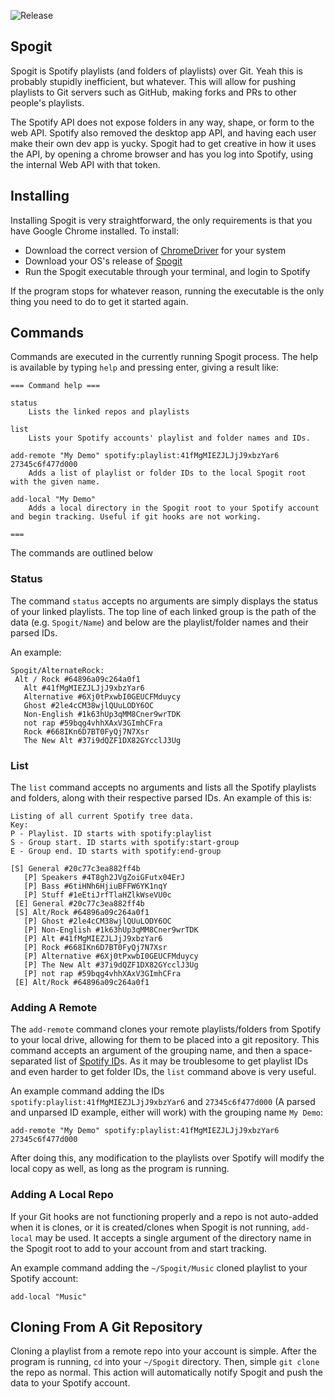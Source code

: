 ![Release](https://github.com/RubbaBoy/Spogit/workflows/Release/badge.svg)

## Spogit

Spogit is Spotify playlists (and folders of playlists) over Git. Yeah this is probably stupidly inefficient, but whatever. This will allow for pushing playlists to Git servers such as GitHub, making forks and PRs to other people's playlists.

The Spotify API does not expose folders in any way, shape, or form to the web API. Spotify also removed the desktop app API, and having each user make their own dev app is yucky. Spogit had to get creative in how it uses the API, by opening a chrome browser and has you log into Spotify, using the internal Web API with that token.

## Installing

Installing Spogit is very straightforward, the only requirements is that you have Google Chrome installed. To install:

- Download the correct version of [ChromeDriver](https://chromedriver.chromium.org/) for your system
- Download your OS's release of [Spogit](https://github.com/RubbaBoy/Spogit/releases)
- Run the Spogit executable through your terminal, and login to Spotify

If the program stops for whatever reason, running the executable is the only thing you need to do to get it started again.

## Commands

Commands are executed in the currently running Spogit process. The help is available by typing `help` and pressing enter, giving a result like:

```
=== Command help ===

status
    Lists the linked repos and playlists

list
    Lists your Spotify accounts' playlist and folder names and IDs.

add-remote "My Demo" spotify:playlist:41fMgMIEZJLJjJ9xbzYar6 27345c6f477d000
    Adds a list of playlist or folder IDs to the local Spogit root with the given name.
    
add-local "My Demo"
	Adds a local directory in the Spogit root to your Spotify account and begin tracking. Useful if git hooks are not working.

===
```

The commands are outlined below

### Status

The command `status` accepts no arguments are simply displays the status of your linked playlists. The top line of each linked group is the path of the data (e.g. `Spogit/Name`) and below are the playlist/folder names and their parsed IDs.

An example:

```
Spogit/AlternateRock:
 Alt ∕ Rock #64896a09c264a0f1
   Alt #41fMgMIEZJLJjJ9xbzYar6
   Alternative #6Xj0tPxwbI0GEUCFMduycy
   Ghost #2le4cCM38wjlQUuLODY6OC
   Non-English #1k63hUp3qMM8Cner9wrTDK
   not rap #59bqg4vhhXAxV3GImhCFra
   Rock #668IKn6D7BT0FyQj7N7Xsr
   The New Alt #37i9dQZF1DX82GYcclJ3Ug
```



### List

The `list` command accepts no arguments and lists all the Spotify playlists and folders, along with their respective parsed IDs. An example of this is:

```
Listing of all current Spotify tree data.
Key:
P - Playlist. ID starts with spotify:playlist
S - Group start. ID starts with spotify:start-group
E - Group end. ID starts with spotify:end-group

[S] General #20c77c3ea882ff4b
   [P] Speakers #4T8gh2JVgZoiGFutx04ErJ
   [P] Bass #6tiHNh6HjiuBFFW6YK1nqY
   [P] Stuff #1eEtiJrfTlaHZlkWseVU0c
 [E] General #20c77c3ea882ff4b
 [S] Alt/Rock #64896a09c264a0f1
   [P] Ghost #2le4cCM38wjlQUuLODY6OC
   [P] Non-English #1k63hUp3qMM8Cner9wrTDK
   [P] Alt #41fMgMIEZJLJjJ9xbzYar6
   [P] Rock #668IKn6D7BT0FyQj7N7Xsr
   [P] Alternative #6Xj0tPxwbI0GEUCFMduycy
   [P] The New Alt #37i9dQZF1DX82GYcclJ3Ug
   [P] not rap #59bqg4vhhXAxV3GImhCFra
 [E] Alt/Rock #64896a09c264a0f1
```



### Adding A Remote

The `add-remote` command clones your remote playlists/folders from Spotify to your local drive, allowing for them to be placed into a git repository. This command accepts an argument of the grouping name, and then a space-separated list of [Spotify ID](https://developer.spotify.com/documentation/web-api/#spotify-uris-and-ids)s. As it may be troublesome to get playlist IDs and even harder to get folder IDs, the `list` command above is very useful.

An example command adding the IDs `spotify:playlist:41fMgMIEZJLJjJ9xbzYar6` and `27345c6f477d000` (A parsed and unparsed ID example, either will work) with the grouping name `My Demo`:

```
add-remote "My Demo" spotify:playlist:41fMgMIEZJLJjJ9xbzYar6 27345c6f477d000
```

After doing this, any modification to the playlists over Spotify will modify the local copy as well, as long as the program is running.

### Adding A Local Repo

If your Git hooks are not functioning properly and a repo is not auto-added when it is clones, or it is created/clones when Spogit is not running, `add-local` may be used. It accepts a single argument of the directory name in the Spogit root to add to your account from and start tracking.

An example command adding the `~/Spogit/Music` cloned playlist to your Spotify account:

```
add-local "Music"
```



## Cloning From A Git Repository

Cloning a playlist from a remote repo into your account is simple. After the program is running, `cd` into your `~/Spogit` directory. Then, simple `git clone` the repo as normal. This action will automatically notify Spogit and push the data to your Spotify account.

